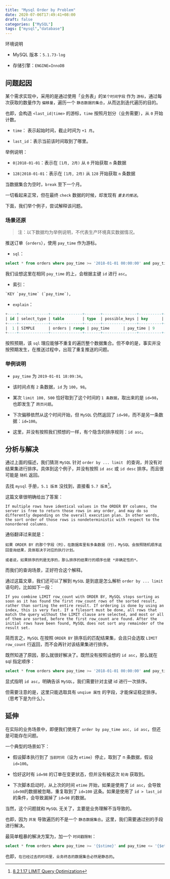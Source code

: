 ```yaml
---
title: "Mysql Order by Problem"
date: 2020-07-06T17:49:41+08:00
draft: false
categories: ["MySQL"]
tags: ["mysql","database"]
---
```



环境说明

* MySQL 版本：`5.1.73-log`

* 存储引擎：` ENGINE=InnoDB `

## 问题起因

某个需求实现中，采用的是通过使用「业务表」的`某个时间字段` 作为 `游标`，通过每次获取的数量作为 `偏移量`，遍历一个 `静态数据的集合`，从而达到迭代遍历的目的。

也即，会构造 `<last_id|time>` 的游标，`time` 按照月划分（业务需要），从 `0` 开始计数。

* `time`： 表示起始时间，截止时间为 `+1 月`。

* `last_id`：表示当前该时间取到了哪里。

举例说明：

* `0|2018-01-01`：表示在 `[1月, 2月)` 从 `0` 开始获取 `n` 条数据

* `128|2018-01-01`：表示在 `[1月, 2月)` 从 `128` 开始获取 `n` 条数据

当数据集合为空时，`break` 至下一个月。

一切看起来正常，但在最终 `check` 数据的时候，却发现有 *`重复的推送`*。

下面，我们举个例子，尝试解释该问题。

### 场景还原

> 注：以下数据均为举例说明，不代表生产环境真实数据情况。

推送订单（`orders`），使用 `pay_time` 作为游标。

* `sql`：

``` sql
select * from orders where pay_time >= '2018-01-01 00:00:00' and pay_time <= '2018-01-31 23:59:59' order by pay_time asc limit 100, 500

```
我们设想这里在相同 `pay_time` 的上，会根据主键 `id` 进行 `asc`。

* 索引：

```sql
`KEY `pay_time` (`pay_time`),
```
* `explain`：

```sql
+----+-------------+--------------+-------+---------------+----------+---------+------+-------+-------------+
| id | select_type | table        | type  | possible_keys | key      | key_len | ref  | rows  | Extra       |
+----+-------------+--------------+-------+---------------+----------+---------+------+-------+-------------+
|  1 | SIMPLE      | orders | range | pay_time      | pay_time | 9       | NULL | 57420 | Using where |
+----+-------------+--------------+-------+---------------+----------+---------+------+-------+-------------+
```
按照预期，该 `sql` 理应能够不重复的遍历整个数据集合。但不幸的是，事实并没按预期发生，在推送过程中，出现了重复推送的问题。

### 举例说明

* `pay_time` 为 `2019-01-01 18:09:34`。

* 该时间点有 `2` 条数据，`id` 为 `100`，`98`。

* 某次 `limit 100, 500` 恰好取到了这个时间的 `1 条数据`，取出来的是 `id=98`，也即发生了 `跨页问题`。

* 下次偏移依然从这个时间开始，但 `MySQL` 仍然返回了 `id=98`，而不是另一条数据：`id=100`。

* 这里，并没有按照我们预想的一样，有个隐含的排序规则：`id asc`。

## 分析与解决

通过上面的描述，我们猜测 `MySQL` 针对 `order by ... limit ` 的查询，并没有对结果集进行排序。具体到这个例子，并没有按照 `id asc` 或 `id desc` 排序。而且很可能是 `随机` 返回。

去找 `mysql` 手册，`5.1 版本` 没找到，直接看 `5.7 版本`[^pa1]。 

这篇文章很明确给出了答案：

```
If multiple rows have identical values in the ORDER BY columns, the server is free to return those rows in any order, and may do so differently depending on the overall execution plan. In other words, the sort order of those rows is nondeterministic with respect to the nonordered columns.

```

通俗翻译过来就是：

```
如果 ORDER BY 的那个字段（列），在数据库里有多条数据（行），MySQL 会按照随机顺序返回查询结果，具体取决于对应的执行计划。

或者说，如果排序的列是无序的，那么排序的结果行的顺序也是 *非确定性的*。
```
而我们的查询场景，正好符合这个解释。

通过这篇文章，我们还可以了解到 `MySQL` 是到底是怎么解析 `order by ... limit` 语句的，比如如下一段：

```
If you combine LIMIT row_count with ORDER BY, MySQL stops sorting as soon as it has found the first row_count rows of the sorted result, rather than sorting the entire result. If ordering is done by using an index, this is very fast. If a filesort must be done, all rows that match the query without the LIMIT clause are selected, and most or all of them are sorted, before the first row_count are found. After the initial rows have been found, MySQL does not sort any remainder of the result set.

```

简而言之，`MySQL` 在按照 `ORDER BY` 排序后的匹配结果集，会且只会选取 `LIMIT row_count` 行返回，而不会再针对该结果集进行排序。


既然知道了原因，那么就很好解决了。既然没有按照设想的 `id asc`，那么就在 sql 指定顺序：

``` sql
select * from orders where pay_time >= '2018-01-01 00:00:00' and pay_time <= '2018-01-31 23:59:59' order by pay_time asc, id asc limit 100, 500

```
显式指明 `id asc`，明确告诉 `MySQL`，我们需要针对主键 id 进行一次排序。

但需要注意的是，这里只能选取具有 `unqiue 属性` 的字段，才能保证稳定排序。（思考下是为什么）。

## 延伸

在实际的业务场景中，即便我们使用了 `order by pay_time asc, id asc`，但还是可能存在问题。

一个典型的场景如下：

* 假设脚本执行到了 `当前时间`（设为 `etime`）停止，取到了 n 条数据，假设 `id=100`。

* 恰好这时有 `id=98` 的订单在变更状态，但并没有被这次 `轮询` 获取到。

* 下次脚本启动时，从上次的时间 `etime` 开始，如果是使用了 `id asc`，会导致 `id=98`的数据被忽略，重复取到了 `id=100` 这条。如果是使用了 `id > last_id` 的条件，会导致漏掉了 `id=98` 的数据。

当然，这个问题就和 `MySQL` 无关了，主要是业务理解不当导致的。

也即，因为 `并发` 导致遍历的不是一个 `静态数据集合`。这里，我们需要通过别的手段进行解决。

最简单粗暴的解决方案为，加一个 `时间戳限制`：

``` sql
select * from orders where pay_time >= '{$stime}' and pay_time <= '{$etime} and pay_time <= '{30秒之前}' order by pay_time asc, id asc limit 100, 500

```

也即，`在已经过去的时间里，业务终态的数据集合必然是静态的`。


[^pa1]: [8.2.1.17 LIMIT Query Optimization](https://dev.mysql.com/doc/refman/5.7/en/limit-optimization.html)
